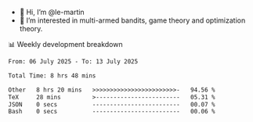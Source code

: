 - 👋 Hi, I’m @le-martin
- 👀 I’m interested in multi-armed bandits, game theory and optimization theory.
<!---- 💞️ I’m looking to collaborate on ...
- 📫 How to reach me ...-->

<!---
Tutorial for using WakaTime stats in GitHub profile: https://github.com/athul/waka-readme
-->

📊 Weekly development breakdown
<!--START_SECTION:waka-->

```txt
From: 06 July 2025 - To: 13 July 2025

Total Time: 8 hrs 48 mins

Other   8 hrs 20 mins   >>>>>>>>>>>>>>>>>>>>>>>>-   94.56 %
TeX     28 mins         >------------------------   05.31 %
JSON    0 secs          -------------------------   00.07 %
Bash    0 secs          -------------------------   00.06 %
```

<!--END_SECTION:waka-->

<!---
le-martin/le-martin is a ✨ special ✨ repository because its `README.md` (this file) appears on your GitHub profile.
You can click the Preview link to take a look at your changes.
--->
